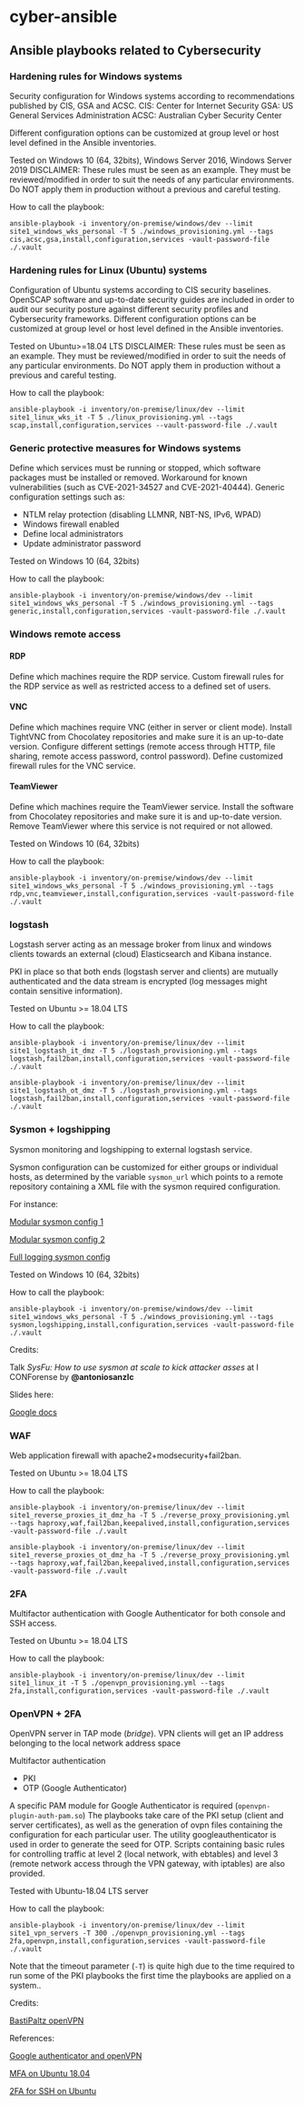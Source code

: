 # cyber-ansible

## Ansible playbooks related to Cybersecurity

### Hardening rules for Windows systems
Security configuration for Windows systems according to recommendations published by CIS, GSA and ACSC.
CIS: Center for Internet Security
GSA: US General Services Administration
ACSC: Australian Cyber Security Center

Different configuration options can be customized at group level or host level defined in the Ansible inventories.

Tested on Windows 10 (64, 32bits), Windows Server 2016, Windows Server 2019
DISCLAIMER: These rules must be seen as an example. They must be reviewed/modified in order to suit the needs of any particular environments. Do NOT apply them in production without a previous and careful testing.

How to call the playbook:

`ansible-playbook -i inventory/on-premise/windows/dev --limit site1_windows_wks_personal -T 5 ./windows_provisioning.yml --tags cis,acsc,gsa,install,configuration,services -vault-password-file ./.vault`


### Hardening rules for Linux (Ubuntu) systems
Configuration of Ubuntu systems according to CIS security baselines.
OpenSCAP software and up-to-date security guides are included in order to audit our security posture against different security profiles and Cybersecurity frameworks.
Different configuration options can be customized at group level or host level defined in the Ansible inventories.

Tested on Ubuntu>=18.04 LTS
DISCLAIMER: These rules must be seen as an example. They must be reviewed/modified in order to suit the needs of any particular environments. Do NOT apply them in production without a previous and careful testing.

How to call the playbook:

`ansible-playbook -i inventory/on-premise/linux/dev --limit site1_linux_wks_it -T 5 ./linux_provisioning.yml --tags scap,install,configuration,services --vault-password-file ./.vault`

### Generic protective measures for Windows systems
Define which services must be running or stopped, which software packages must be installed or removed.
Workaround for known vulnerabilities (such as CVE-2021-34527 and CVE-2021-40444).
Generic configuration settings such as:
- NTLM relay protection (disabling LLMNR, NBT-NS, IPv6, WPAD)
- Windows firewall enabled
- Define local administrators
- Update administrator password

Tested on Windows 10 (64, 32bits)

How to call the playbook:

`ansible-playbook -i inventory/on-premise/windows/dev --limit site1_windows_wks_personal -T 5 ./windows_provisioning.yml --tags generic,install,configuration,services -vault-password-file ./.vault`

### Windows remote access
#### RDP
Define which machines require the RDP service. Custom firewall rules for the RDP service as well as restricted access to a defined set of users.

#### VNC
Define which machines require VNC (either in server or client mode). Install TightVNC from Chocolatey repositories and make sure it is an up-to-date version. Configure different settings (remote access through HTTP, file sharing, remote access password, control password). Define customized firewall rules for the VNC service.

#### TeamViewer
Define which machines require the TeamViewer service. Install the software from Chocolatey repositories and make sure it is and up-to-date version. Remove TeamViewer where this service is not required or not allowed.

Tested on Windows 10 (64, 32bits)

How to call the playbook:

`ansible-playbook -i inventory/on-premise/windows/dev --limit site1_windows_wks_personal -T 5 ./windows_provisioning.yml --tags rdp,vnc,teamviewer,install,configuration,services -vault-password-file ./.vault`

### logstash
Logstash server acting as an message broker from linux and windows clients towards an external (cloud) Elasticsearch and Kibana instance.

PKI in place so that both ends (logstash server and clients) are mutually authenticated and the data stream is encrypted (log messages might contain sensitive information).

Tested on Ubuntu >= 18.04 LTS

How to call the playbook:

`ansible-playbook -i inventory/on-premise/linux/dev --limit site1_logstash_it_dmz -T 5 ./logstash_provisioning.yml --tags logstash,fail2ban,install,configuration,services -vault-password-file ./.vault`

`ansible-playbook -i inventory/on-premise/linux/dev --limit site1_logstash_ot_dmz -T 5 ./logstash_provisioning.yml --tags logstash,fail2ban,install,configuration,services -vault-password-file ./.vault`

### Sysmon + logshipping
Sysmon monitoring and logshipping to external logstash service.

Sysmon configuration can be customized for either groups or individual hosts, as determined by the variable `sysmon_url` which points to a remote repository containing a XML file with the sysmon required configuration.

For instance:

[Modular sysmon config 1](https://github.com/olafhartong/sysmon-modular/blob/master/sysmonconfig.xml)

[Modular sysmon config 2](https://github.com/SwiftOnSecurity/sysmon-config/blob/master/sysmonconfig-export.xml)

[Full logging sysmon config](https://raw.githubusercontent.com/MotiBa/Sysmon/master/FullLogging_v1.xml)

Tested on Windows 10 (64, 32bits)

How to call the playbook:

`ansible-playbook -i inventory/on-premise/windows/dev --limit site1_windows_wks_personal -T 5 ./windows_provisioning.yml --tags sysmon,logshipping,install,configuration,services -vault-password-file ./.vault`

Credits:

Talk _SysFu: How to use sysmon at scale to kick attacker asses_ at I CONForense by **@antoniosanzlc**

Slides here:

[Google docs](https://docs.google.com/spreadsheets/d/1t3BL09-K3wZ7TpG1B26o2f-TOadF4H1TRpXj6GInsDI/edit#gid=0)

### WAF
Web application firewall with apache2+modsecurity+fail2ban.

Tested on Ubuntu >= 18.04 LTS

How to call the playbook:

`ansible-playbook -i inventory/on-premise/linux/dev --limit site1_reverse_proxies_it_dmz_ha -T 5 ./reverse_proxy_provisioning.yml --tags haproxy,waf,fail2ban,keepalived,install,configuration,services -vault-password-file ./.vault`

`ansible-playbook -i inventory/on-premise/linux/dev --limit site1_reverse_proxies_ot_dmz_ha -T 5 ./reverse_proxy_provisioning.yml --tags haproxy,waf,fail2ban,keepalived,install,configuration,services -vault-password-file ./.vault`

### 2FA
Multifactor authentication with Google Authenticator for both console and SSH access.

Tested on Ubuntu >= 18.04 LTS

How to call the playbook:

`ansible-playbook -i inventory/on-premise/linux/dev --limit site1_linux_it -T 5 ./openvpn_provisioning.yml --tags 2fa,install,configuration,services -vault-password-file ./.vault`


### OpenVPN + 2FA

OpenVPN server in TAP mode (_bridge_). 
VPN clients will get an IP address belonging to the local network address space 

Multifactor authentication
- PKI
- OTP (Google Authenticator)

A specific PAM module for Google Authenticator is required (`openvpn-plugin-auth-pam.so`)
The playbooks take care of the PKI setup (client and server certificates), as well as the generation of ovpn files containing the configuration for each particular user.
The utility googleauthenticator is used in order to generate the seed for OTP.
Scripts containing basic rules for controlling traffic at level 2 (local network, with ebtables) and level 3 (remote network access through the VPN gateway, with iptables) are also provided.

Tested with Ubuntu-18.04 LTS server 

How to call the playbook:

`ansible-playbook -i inventory/on-premise/linux/dev --limit site1_vpn_servers -T 300 ./openvpn_provisioning.yml --tags 2fa,openvpn,install,configuration,services -vault-password-file ./.vault`

Note that the timeout parameter (`-T`) is quite high due to the time required to run some of the PKI playbooks the first time the playbooks are applied on a system..

Credits:

[BastiPaltz openVPN](https://github.com/BastiPaeltz/ansible-openvpn/tree/master/playbooks)

References:

[Google authenticator and openVPN](https://medium.com/we-have-all-been-there/using-google-authenticator-mfa-with-openvpn-on-ubuntu-16-04-774e4acc2852)

[MFA on Ubuntu 18.04](https://www.digitalocean.com/community/tutorials/how-to-configure-multi-factor-authentication-on-ubuntu-18-04)

[2FA for SSH on Ubuntu](https://www.linuxbabe.com/ubuntu/two-factor-authentication-ssh-key-ubuntu-18-04)


